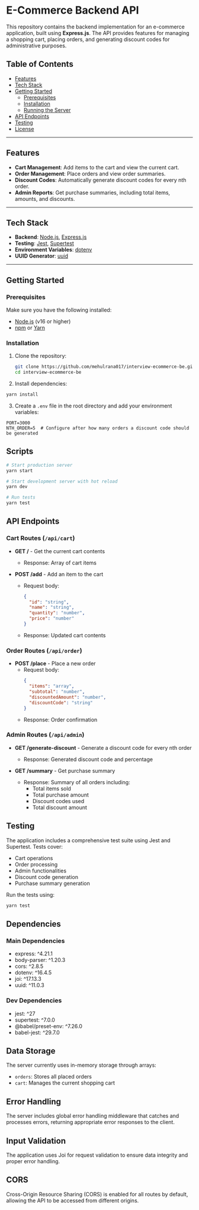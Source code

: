 # E-Commerce Backend API

This repository contains the backend implementation for an e-commerce application, built using **Express.js**. The API provides features for managing a shopping cart, placing orders, and generating discount codes for administrative purposes.

## Table of Contents

- [Features](#features)
- [Tech Stack](#tech-stack)
- [Getting Started](#getting-started)
  - [Prerequisites](#prerequisites)
  - [Installation](#installation)
  - [Running the Server](#running-the-server)
- [API Endpoints](#api-endpoints)
- [Testing](#testing)
- [License](#license)

---

## Features

- **Cart Management**: Add items to the cart and view the current cart.
- **Order Management**: Place orders and view order summaries.
- **Discount Codes**: Automatically generate discount codes for every nth order.
- **Admin Reports**: Get purchase summaries, including total items, amounts, and discounts.

---

## Tech Stack

- **Backend**: [Node.js](https://nodejs.org/), [Express.js](https://expressjs.com/)
- **Testing**: [Jest](https://jestjs.io/), [Supertest](https://github.com/visionmedia/supertest)
- **Environment Variables**: [dotenv](https://github.com/motdotla/dotenv)
- **UUID Generator**: [uuid](https://github.com/uuidjs/uuid)

---

## Getting Started

### Prerequisites

Make sure you have the following installed:

- [Node.js](https://nodejs.org/) (v16 or higher)
- [npm](https://www.npmjs.com/) or [Yarn](https://yarnpkg.com/)

### Installation

1. Clone the repository:

   ```bash
   git clone https://github.com/mehulrana017/interview-ecommerce-be.git
   cd interview-ecommerce-be
   ```

2. Install dependencies:

```bash
yarn install
```

3. Create a `.env` file in the root directory and add your environment variables:

```env
PORT=3000
NTH_ORDER=5  # Configure after how many orders a discount code should be generated
```

## Scripts

```bash
# Start production server
yarn start

# Start development server with hot reload
yarn dev

# Run tests
yarn test
```

## API Endpoints

### Cart Routes (`/api/cart`)

- **GET /** - Get the current cart contents

  - Response: Array of cart items

- **POST /add** - Add an item to the cart
  - Request body:
    ```json
    {
      "id": "string",
      "name": "string",
      "quantity": "number",
      "price": "number"
    }
    ```
  - Response: Updated cart contents

### Order Routes (`/api/order`)

- **POST /place** - Place a new order
  - Request body:
    ```json
    {
      "items": "array",
      "subtotal": "number",
      "discountedAmount": "number",
      "discountCode": "string"
    }
    ```
  - Response: Order confirmation

### Admin Routes (`/api/admin`)

- **GET /generate-discount** - Generate a discount code for every nth order

  - Response: Generated discount code and percentage

- **GET /summary** - Get purchase summary
  - Response: Summary of all orders including:
    - Total items sold
    - Total purchase amount
    - Discount codes used
    - Total discount amount

## Testing

The application includes a comprehensive test suite using Jest and Supertest. Tests cover:

- Cart operations
- Order processing
- Admin functionalities
- Discount code generation
- Purchase summary generation

Run the tests using:

```bash
yarn test
```

## Dependencies

### Main Dependencies

- express: ^4.21.1
- body-parser: ^1.20.3
- cors: ^2.8.5
- dotenv: ^16.4.5
- joi: ^17.13.3
- uuid: ^11.0.3

### Dev Dependencies

- jest: ^27
- supertest: ^7.0.0
- @babel/preset-env: ^7.26.0
- babel-jest: ^29.7.0

## Data Storage

The server currently uses in-memory storage through arrays:

- `orders`: Stores all placed orders
- `cart`: Manages the current shopping cart

## Error Handling

The server includes global error handling middleware that catches and processes errors, returning appropriate error responses to the client.

## Input Validation

The application uses Joi for request validation to ensure data integrity and proper error handling.

## CORS

Cross-Origin Resource Sharing (CORS) is enabled for all routes by default, allowing the API to be accessed from different origins.
